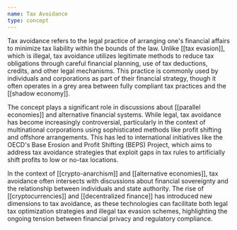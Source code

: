 ```yaml
---
name: Tax Avoidance
type: concept
---
```


Tax avoidance refers to the legal practice of arranging one's financial affairs to minimize tax liability within the bounds of the law. Unlike [[tax evasion]], which is illegal, tax avoidance utilizes legitimate methods to reduce tax obligations through careful financial planning, use of tax deductions, credits, and other legal mechanisms. This practice is commonly used by individuals and corporations as part of their financial strategy, though it often operates in a grey area between fully compliant tax practices and the [[shadow economy]].

The concept plays a significant role in discussions about [[parallel economies]] and alternative financial systems. While legal, tax avoidance has become increasingly controversial, particularly in the context of multinational corporations using sophisticated methods like profit shifting and offshore arrangements. This has led to international initiatives like the OECD's Base Erosion and Profit Shifting (BEPS) Project, which aims to address tax avoidance strategies that exploit gaps in tax rules to artificially shift profits to low or no-tax locations.

In the context of [[crypto-anarchism]] and [[alternative economies]], tax avoidance often intersects with discussions about financial sovereignty and the relationship between individuals and state authority. The rise of [[cryptocurrencies]] and [[decentralized finance]] has introduced new dimensions to tax avoidance, as these technologies can facilitate both legal tax optimization strategies and illegal tax evasion schemes, highlighting the ongoing tension between financial privacy and regulatory compliance.
